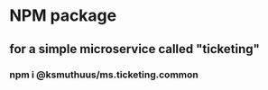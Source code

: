 # NPM package

## for a simple microservice called "ticketing"

### npm i @ksmuthuus/ms.ticketing.common

